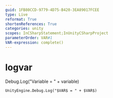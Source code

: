 ```yaml
---
guid: 1FB80CCD-9779-4D75-B420-3EA89017FCEE
type: Live
reformat: True
shortenReferences: True
categories: unity
scopes: InCSharpStatement;InUnityCSharpProject
parameterOrder: VAR#1
VAR-expression: complete()
---
```


# logvar

Debug.Log("Variable = " + variable)

```
UnityEngine.Debug.Log("$VAR$ = " + $VAR$)
```


